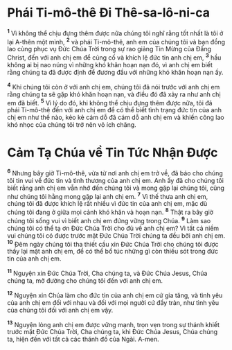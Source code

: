 # Phái Ti-mô-thê Ði Thê-sa-lô-ni-ca
<sup><b>1</b></sup> Vì không thể chịu đựng thêm được nữa chúng tôi nghĩ rằng tốt nhất là tôi ở lại A-thên một mình, <sup><b>2</b></sup> và phái Ti-mô-thê, anh em của chúng tôi và bạn đồng lao cùng phục vụ Ðức Chúa Trời trong sự rao giảng Tin Mừng của Ðấng Christ, đến với anh chị em để củng cố và khích lệ đức tin anh chị em, <sup><b>3</b></sup> hầu không ai bị nao núng vì những khó khăn hoạn nạn đó, vì anh chị em biết rằng chúng ta đã được định để đương đầu với những khó khăn hoạn nạn ấy.

<sup><b>4</b></sup> Khi chúng tôi còn ở với anh chị em, chúng tôi đã nói trước với anh chị em rằng chúng ta sẽ gặp khó khăn hoạn nạn, và điều đó đã xảy ra như anh chị em đã biết. <sup><b>5</b></sup> Vì lý do đó, khi không thể chịu đựng thêm được nữa, tôi đã phái Ti-mô-thê đến với anh chị em để có thể biết tình trạng đức tin của anh chị em như thế nào, kẻo kẻ cám dỗ đã cám dỗ anh chị em và khiến công lao khó nhọc của chúng tôi trở nên vô ích chăng.

# Cảm Tạ Chúa về Tin Tức Nhận Ðược
<sup><b>6</b></sup> Nhưng bây giờ Ti-mô-thê, vừa từ nơi anh chị em trở về, đã báo cho chúng tôi tin vui về đức tin và tình thương của anh chị em. Anh ấy đã cho chúng tôi biết rằng anh chị em vẫn nhớ đến chúng tôi và mong gặp lại chúng tôi, cũng như chúng tôi hằng mong gặp lại anh chị em. <sup><b>7</b></sup> Vì thế thưa anh chị em, chúng tôi đã được khích lệ rất nhiều vì đức tin của anh chị em, mặc dù chúng tôi đang ở giữa mọi cảnh khó khăn và hoạn nạn. <sup><b>8</b></sup> Thật ra bây giờ chúng tôi sống vui vì biết anh chị em đứng vững trong Chúa. <sup><b>9</b></sup> Làm sao chúng tôi có thể tạ ơn Ðức Chúa Trời cho đủ về anh chị em? Vì tất cả niềm vui chúng tôi có được trước mặt Ðức Chúa Trời chúng ta đều bởi anh chị em. <sup><b>10</b></sup> Ðêm ngày chúng tôi tha thiết cầu xin Ðức Chúa Trời cho chúng tôi được thấy lại mặt anh chị em, để có thể bổ túc những gì còn thiếu sót trong đức tin của anh chị em.

<sup><b>11</b></sup> Nguyện xin Ðức Chúa Trời, Cha chúng ta, và Ðức Chúa Jesus, Chúa chúng ta, mở đường cho chúng tôi đến với anh chị em.

<sup><b>12</b></sup> Nguyện xin Chúa làm cho đức tin của anh chị em cứ gia tăng, và tình yêu của anh chị em đối với nhau và đối với mọi người cứ đầy tràn, như tình yêu của chúng tôi đối với anh chị em vậy.

<sup><b>13</b></sup> Nguyện lòng anh chị em được vững mạnh, trọn vẹn trong sự thánh khiết trước mặt Ðức Chúa Trời, Cha chúng ta, khi Ðức Chúa Jesus, Chúa chúng ta, hiện đến với tất cả các thánh đồ của Ngài. A-men.


